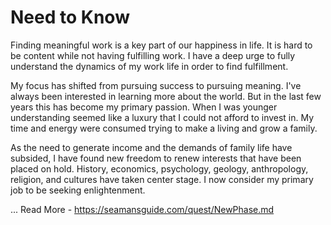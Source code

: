 # Need to Know

Finding meaningful work is a key part of our happiness in life.  It is hard to
be content while not having fulfilling work.   I have a deep urge to fully
understand the dynamics of my work life in order to find fulfillment.   

My focus has shifted from pursuing success to pursuing meaning. I've always been
interested in learning more about the world. But in the last few years this has
become my primary passion.  When I was younger understanding seemed like a
luxury that I could not afford to invest in.  My time and energy were consumed
trying to make a living and grow a family.

As the need to generate income and the demands of family life have subsided, I
have found new freedom to renew interests that have been placed on hold. 
History, economics, psychology, geology, anthropology, religion, and cultures
have taken center stage.  I now consider my primary job to be seeking
enlightenment.


 ...
Read More - https://seamansguide.com/quest/NewPhase.md
